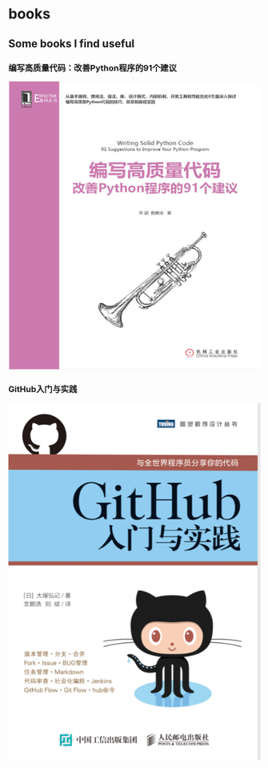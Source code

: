 # books
## Some books I find useful
### 编写高质量代码：改善Python程序的91个建议
![book1](https://github.com/jinlinzhao/books/blob/master/book1.jpg)
### GitHub入门与实践
![book2](https://github.com/jinlinzhao/books/blob/master/book2.jpg)
